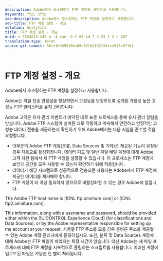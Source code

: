 ```yaml
---
description: Adobe에서 호스팅하는 FTP 계정을 설정하고 사용합니다.
keywords: ftp; Sftp
seo-description: Adobe에서 호스팅하는 FTP 계정을 설정하고 사용합니다.
seo-title: FTP 계정 설정 - 개요
solution: Analytics
title: FTP 계정 설정 - 개요
uuid: e 5524619-248 a -4 aae -9 f 64-cd 7 d 33 f 3 c 407
translation-type: tm+mt
source-git-commit: 86fe1b3650100a05e52fb2102134fee515c871b1

---
```



# FTP 계정 설정 - 개요

Adobe에서 호스팅하는 FTP 계정을 설정하고 사용합니다.

Adobe는 파일 전송 안정성을 향상하면서 고성능을 보장하도록 설계된 가용성 높은 고성능 FTP 클러스터를 유지 관리합니다.

Adobe 고객은 유지 관리 이벤트가 예약된 대로 표준 프로세스를 통해 유지 관리 알림을 받습니다. Adobe FTP 시스템이 설계된 대로 작동하고 계속해서 안전하고 안정적인 고성능 데이터 전송을 제공하는지 확인하기 위해 Adobe에서는 다음 지침을 준수할 것을 요청합니다.

* 대부분의 Adobe FTP 계정(분류, Data Sources 및 기타)은 제공된 기능이 설정된 경우 자동으로 활성화됩니다. 데이터 피드 및 일반 파일 배달 계정에 대해 Adobe 고객 지원 팀에서 새 FTP 계정을 설정할 수 있습니다. 이 프로세스는 FTP 계정에 보안과 공간을 모두 사용할 수 있는지 확인하기 위해 적용됩니다.
* 데이터가 해당 시스템으로 성공적으로 전송되면 사용자는 Adobe에서 FTP 계정에 제공한 데이터를 제거해야 합니다.
* FTP 계정이 더 이상 필요하지 않으므로 비활성화할 수 있는 경우 Adobe에 알립니다.

The Adobe FTP host name is [!DNL ftp.omniture.com] or [!DNL ftp2.omniture.com].

This information, along with a username and password, should be provided either within the [!UICONTROL Experience Cloud] (for classifications and Data Sources), or by the Adobe representative responsible for setting up the account at your request. 사용할 FTP 주소를 모를 경우 올바른 주소를 제공할 수 있는 Adobe 계정 관리자에게 문의하십시오. 또한, 분류 및 Data Sources 계정에 대해 Adobe는 FTP 파일이 처리되는 특정 시간이 없습니다. 대신 Adobe는 새 파일 프로세스에 대해 FTP 계정을 지속적으로 폴링하는 스크립트를 사용합니다. 이러한 계정에 업로드된 파일은 가능한 한 빨리 처리됩니다.

